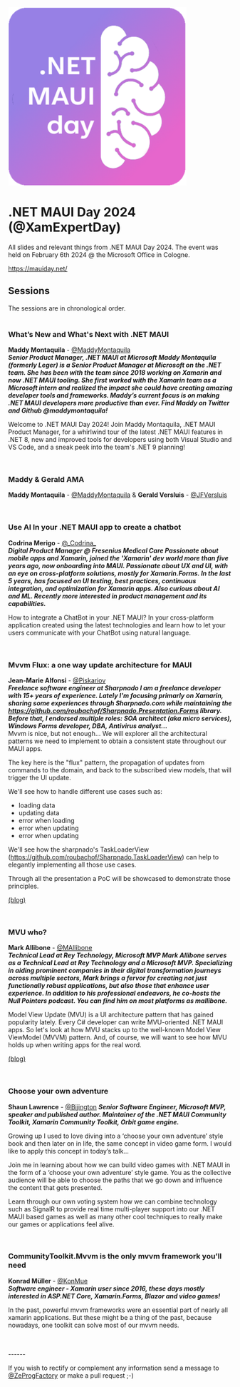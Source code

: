 <img style="margin-left: auto; margin-right: auto;" src="_Images_/MauiDayLogo.png" width="400" />
 
<br/>
       
# .NET MAUI Day 2024 (@XamExpertDay)
All slides and relevant things from .NET MAUI Day 2024. The event was held on February 6th  2024 @ the Microsoft Office in Cologne.

https://mauiday.net/ 


## Sessions
The sessions are in chronological order.
<br/>
<br/>
### What’s New and What's Next with .NET MAUI  
**Maddy Montaquila** - [@MaddyMontaquila](https://twitter.com/maddymontaquila)  
***Senior Product Manager, .NET MAUI at Microsoft
Maddy Montaquila (formerly Leger) is a Senior Product Manager at Microsoft on the .NET team. She has been with the team since 2018 working on Xamarin and now .NET MAUI tooling. She first worked with the Xamarin team as a Microsoft intern and realized the impact she could have creating amazing developer tools and frameworks. Maddy’s current focus is on making .NET MAUI developers more productive than ever. Find Maddy on Twitter and Github @maddymontaquila!***

Welcome to .NET MAUI Day 2024! Join Maddy Montaquila, .NET MAUI Product Manager, for a whirlwind tour of the latest .NET MAUI features in .NET 8, new and improved tools for developers using both Visual Studio and VS Code, and a sneak peek into the team's .NET 9 planning!  

<br/>

### Maddy & Gerald AMA  
**Maddy Montaquila** - [@MaddyMontaquila](https://twitter.com/maddymontaquila) & **Gerald Versluis** - [@JFVersluis](https://twitter.com/jfversluis)

<br/>

### Use AI In your .NET MAUI app to create a chatbot  
**Codrina Merigo** - [@&#95;Codrina&#95;](https://twitter.com/_Codrina_)  
***Digital Product Manager @ Fresenius Medical Care
Passionate about mobile apps and Xamarin, joined the 'Xamarin' dev world more than five years ago, now onboarding into MAUI.
Passionate about UX and UI, with an eye on cross-platform solutions, mostly for Xamarin.Forms. In the last 5 years, has focused on UI testing, best practices, continuous integration, and optimization for Xamarin apps. Also curious about AI and ML.
Recently more interested in product management and its capabilities.***  

How to integrate a ChatBot in your .NET MAUI?
In your cross-platform application created using the latest technologies and learn how to let your users communicate with your ChatBot using natural language.

<br/>

### Mvvm Flux: a one way update architecture for MAUI  
**Jean-Marie Alfonsi** - [@Piskariov](https://twitter.com/Piskariov)  
***Freelance software engineer at Sharpnado
I am a freelance developer with 15+ years of experience. Lately I'm focusing primarly on Xamarin, sharing some experiences through Sharpnado.com while maintaining the https://github.com/roubachof/Sharpnado.Presentation.Forms library. Before that, I endorsed multiple roles: SOA architect (aka micro services), Windows Forms developer, DBA, Antivirus analyst...***  
Mvvm is nice, but not enough...
We will explorer all the architectural patterns we need to implement to obtain a consistent state throughout our MAUI apps.

The key here is the "flux" pattern, the propagation of updates from commands to the domain, and back to the subscribed view models, that will trigger the UI update.

We'll see how to handle different use cases such as:
* loading data
* updating data
* error when loading
* error when updating
* error when updating

We'll see how the sharpnado's TaskLoaderView (https://github.com/roubachof/Sharpnado.TaskLoaderView) can help to elegantly implementing all those use cases.

Through all the presentation a PoC will be showcased to demonstrate those principles.

[(blog)](https://www.sharpnado.com/taskloaderview-2-0-lets-burn-isbusy-true/)

<br/>

### MVU who?  
**Mark Allibone** - [@MAllibone](https://twitter.com/MAllibone)  
***Technical Lead at Rey Technology, Microsoft MVP
Mark Allibone serves as a Technical Lead at Rey Technology and a Microsoft MVP. Specializing in aiding prominent companies in their digital transformation journeys across multiple sectors, Mark brings a fervor for creating not just functionally robust applications, but also those that enhance user experience. In addition to his professional endeavors, he co-hosts the Null Pointers podcast. You can find him on most platforms as mallibone.***

Model View Update (MVU) is a UI architecture pattern that has gained popularity lately. Every C# developer can write MVU-oriented .NET MAUI apps. So let's look at how MVU stacks up to the well-known Model View ViewModel (MVVM) pattern. And, of course, we will want to see how MVU holds up when writing apps for the real word.

[(blog)](https://mallibone.com/) 

<br/>

### Choose your own adventure  
**Shaun Lawrence**  - [@Bijington](https://twitter.com/Bijington) 
***Senior Software Engineer, Microsoft MVP, speaker and published author. Maintainer of the .NET MAUI Community Toolkit, Xamarin Community Toolkit, Orbit game engine.***  

Growing up I used to love diving into a ‘choose your own adventure’ style book and then later on in life, the same concept in video game form. I would like to apply this concept in today’s talk…

Join me in learning about how we can build video games with .NET MAUI in the form of a ‘choose your own adventure’ style game. You as the collective audience will be able to choose the paths that we go down and influence the content that gets presented.

Learn through our own voting system how we can combine technology such as SignalR to provide real time multi-player support into our .NET MAUI based games as well as many other cool techniques to really make our games or applications feel alive.

<br/>

### CommunityToolkit.Mvvm is the only mvvm framework you’ll need  
**Konrad Müller** - [@KonMue](https://twitter.com/konmue)  
***Software engineer - Xamarin user since 2016, these days mostly interested in ASP.NET Core, Xamarin.Forms, Blazor and video games!***

In the past, powerful mvvm frameworks were an essential part of nearly all xamarin applications. But these might be a thing of the past, because nowadays, one toolkit can solve most of our mvvm needs.

<br/>
<br/>
------

If you wish to rectify or complement any information send a message to [@ZeProgFactory](https://twitter.com/ZeProgFactory) or make a pull request ;-)